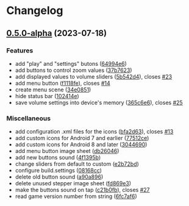 # Changelog

## [0.5.0-alpha](https://github.com/Volnikan/Bacteriomatics/compare/v0.4.1-alpha...v0.5.0-alpha) (2023-07-18)


### Features

* add "play" and "settings" butons ([64994e6](https://github.com/Volnikan/Bacteriomatics/pull/7/commits/64994e67497de724c0a55c245b24b4faae706a4a))
* add buttons to control zoom values ([37b7623](https://github.com/Volnikan/Bacteriomatics/commit/37b7623040a363c9af186e86f42c61306e5359f9))
* add displayed values to volume sliders ([5b542d4](https://github.com/Volnikan/Bacteriomatics/commit/5b542d4e3e0b6e9bd11add095058572b1f058555)), closes [#23](https://github.com/Volnikan/Bacteriomatics/issues/23)
* add menu button ([f1118fe](https://github.com/Volnikan/Bacteriomatics/commit/f1118fedfad191607b3b48437c072c52c05e9183)), closes [#14](https://github.com/Volnikan/Bacteriomatics/issues/14)
* create menu scene ([34e0851](https://github.com/Volnikan/Bacteriomatics/pull/7/commits/34e0851eec147a9214fe90a624696c67b9830a9a))
* hide status bar ([102414e](https://github.com/Volnikan/Bacteriomatics/commit/102414e926785f3d099af6b0db1a9ff142c52ee0))
* save volume settings into device's memory ([365c6e6](https://github.com/Volnikan/Bacteriomatics/commit/365c6e6bb46bec902f7cb232697c3bbfab3161a1)), closes [#25](https://github.com/Volnikan/Bacteriomatics/issues/25)


### Miscellaneous

* add configuration .xml files for the icons ([bfa2d63](https://github.com/Volnikan/Bacteriomatics/commit/bfa2d6303ad4332d95093ad2fbea92f4370d4e1b)), closes [#13](https://github.com/Volnikan/Bacteriomatics/issues/13)
* add custom icons for Android 7 and earlier ([77512ce](https://github.com/Volnikan/Bacteriomatics/commit/77512ce01f55eae2590eca5326905e80cbc3a55d))
* add custom icons for Android 8 and later ([3044690](https://github.com/Volnikan/Bacteriomatics/commit/3044690fec9d47f29dbc58447997e992ead22aaf))
* add menu button image sheet ([db26046](https://github.com/Volnikan/Bacteriomatics/commit/db26046c08e5147bb94209ded32ccaeeed92509d))
* add new buttons sound ([4f1395b](https://github.com/Volnikan/Bacteriomatics/commit/4f1395b617143daf0b2f431d97141b0db082ba09))
* change sliders from default to custom ([e2b72bd](https://github.com/Volnikan/Bacteriomatics/pull/11/commits/e2b72bd4234f98ca9a1734eb3f60aa0fac56ebf9))
* configure build.settings ([08168cc](https://github.com/Volnikan/Bacteriomatics/pull/7/commits/08168cc3dace962f00b7834a52d52fd6715e5121))
* delete old button sound ([a90a896](https://github.com/Volnikan/Bacteriomatics/commit/a90a8964ab7e04669117e6de062ef7ed594dbe3b))
* delete unused stepper image sheet ([fd869e3](https://github.com/Volnikan/Bacteriomatics/commit/fd869e3e95baf7d8ec72979ff13d93d22ef042d9))
* make the buttons sound on tap ([c21b0fb](https://github.com/Volnikan/Bacteriomatics/commit/c21b0fbae247632fa0f3c1f09a4bef8e0b7c59f6)), closes [#27](https://github.com/Volnikan/Bacteriomatics/issues/27)
* read game version number from string ([6fc7af6](https://github.com/Volnikan/Bacteriomatics/pull/10/commits/6fc7af60249d0f54ad15b3db644a3c5441c4e037))

